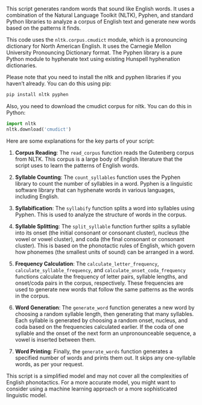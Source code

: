 This script generates random words that sound like English words. It uses a combination of the Natural Language Toolkit (NLTK), Pyphen, and standard Python libraries to analyze a corpus of English text and generate new words based on the patterns it finds.

This code uses the `nltk.corpus.cmudict` module, which is a pronouncing dictionary for North American English. It uses the Carnegie Mellon University Pronouncing Dictionary format. The Pyphen library is a pure Python module to hyphenate text using existing Hunspell hyphenation dictionaries.

Please note that you need to install the nltk and pyphen libraries if you haven’t already. You can do this using pip:

```python
pip install nltk pyphen
```

Also, you need to download the cmudict corpus for nltk. You can do this in Python:

```python
import nltk
nltk.download('cmudict')
```

Here are some explanations for the key parts of your script:

1. **Corpus Reading**: The `read_corpus` function reads the Gutenberg corpus from NLTK. This corpus is a large body of English literature that the script uses to learn the patterns of English words.

2. **Syllable Counting**: The `count_syllables` function uses the Pyphen library to count the number of syllables in a word. Pyphen is a linguistic software library that can hyphenate words in various languages, including English.

3. **Syllabification**: The `syllabify` function splits a word into syllables using Pyphen. This is used to analyze the structure of words in the corpus.

4. **Syllable Splitting**: The `split_syllable` function further splits a syllable into its onset (the initial consonant or consonant cluster), nucleus (the vowel or vowel cluster), and coda (the final consonant or consonant cluster). This is based on the phonotactic rules of English, which govern how phonemes (the smallest units of sound) can be arranged in a word.

5. **Frequency Calculation**: The `calculate_letter_frequency`, `calculate_syllable_frequency`, and `calculate_onset_coda_frequency` functions calculate the frequency of letter pairs, syllable lengths, and onset/coda pairs in the corpus, respectively. These frequencies are used to generate new words that follow the same patterns as the words in the corpus.

6. **Word Generation**: The `generate_word` function generates a new word by choosing a random syllable length, then generating that many syllables. Each syllable is generated by choosing a random onset, nucleus, and coda based on the frequencies calculated earlier. If the coda of one syllable and the onset of the next form an unpronounceable sequence, a vowel is inserted between them.

7. **Word Printing**: Finally, the `generate_words` function generates a specified number of words and prints them out. It skips any one-syllable words, as per your request.

This script is a simplified model and may not cover all the complexities of English phonotactics. For a more accurate model, you might want to consider using a machine learning approach or a more sophisticated linguistic model.
